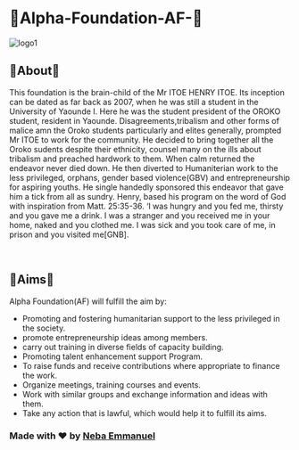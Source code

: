 # :two_men_holding_hands:Alpha-Foundation-AF-:two_women_holding_hands:
![logo1](https://user-images.githubusercontent.com/37219226/131789565-e868a83d-920b-4dbc-9bb1-fa63c7cef2a8.png)

## :rose:About:rose:
<p> This foundation is the brain-child of the Mr ITOE HENRY ITOE. Its inception can be dated as far back as 2007, when he was still a student in the University of Yaounde I. Here he was the student president of the OROKO student, resident in Yaounde. Disagreements,tribalism and other forms of malice amn the Oroko students particularly and elites generally, prompted Mr ITOE to work for the community. He decided to bring together all the Oroko sudents despite their ethnicity, counsel many on the ills about tribalism and preached hardwork to them. When calm returned the endeavor never died down. He then diverted to Humaniterian work to the less privileged, orphans, gender based violence(GBV) and entrepreneurship for aspiring youths. He single handedly sponsored this endeavor that gave him a tick from all as sundry. Henry, based his program on the word of God with inspiration from Matt. 25:35-36.
‘I was hungry and you fed me, thirsty and you gave me a drink. I was a stranger and you received me in your home, naked and you clothed me. I was sick and you took care of me, in prison and you visited me[GNB].
<p><br>
	
## :dart:Aims:dart:	
Alpha Foundation(AF) will fulfill the aim by:
	
  <ul>
    <li>Promoting and fostering humanitarian support to the less privileged in the society.</li>
    <li>promote entrepreneurship ideas among members.</li>
    <li>carry out training in diverse fields of capacity building.</li>
    <li>Promoting talent enhancement support Program.</li>
    <li>To raise funds and receive contributions where appropriate to finance the work.</li>
    <li>Organize meetings, training courses and events.</li>
    <li>Work with similar groups and exchange information and ideas with them.</li>
    <li>Take any action that is lawful, which would help it to fulfill its aims.</li>
  </ul>
</p>                         

### Made with ♥️ by <a href="https://github.com/Neba-Emmanuel/">Neba Emmanuel</a>
